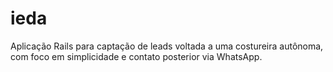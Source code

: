 # ieda
Aplicação Rails para captação de leads voltada a uma costureira autônoma, com foco em simplicidade e contato posterior via WhatsApp.
